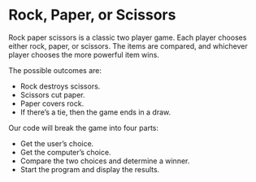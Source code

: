 # Rock, Paper, or Scissors
Rock paper scissors is a classic two player game. Each player chooses either rock, paper, or scissors. The items are compared, and whichever player chooses the more powerful item wins.

The possible outcomes are:
* Rock destroys scissors.
* Scissors cut paper.
* Paper covers rock.
* If there’s a tie, then the game ends in a draw.

Our code will break the game into four parts:
* Get the user’s choice.
* Get the computer’s choice.
* Compare the two choices and determine a winner.
* Start the program and display the results.